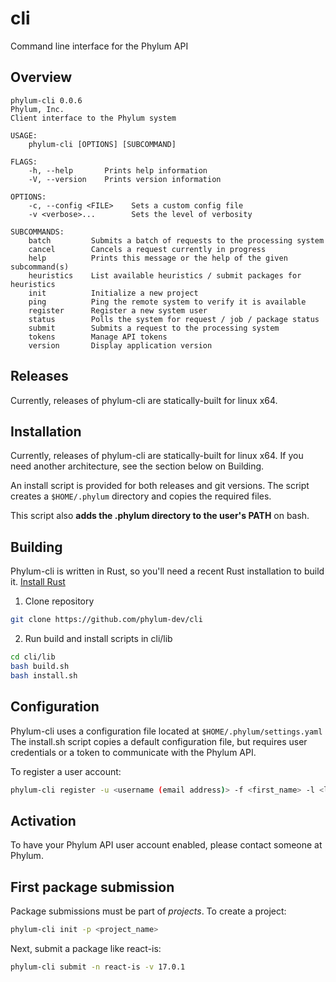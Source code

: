 # cli
Command line interface for the Phylum API

## Overview
```
phylum-cli 0.0.6
Phylum, Inc.
Client interface to the Phylum system

USAGE:
    phylum-cli [OPTIONS] [SUBCOMMAND]

FLAGS:
    -h, --help       Prints help information
    -V, --version    Prints version information

OPTIONS:
    -c, --config <FILE>    Sets a custom config file
    -v <verbose>...        Sets the level of verbosity

SUBCOMMANDS:
    batch         Submits a batch of requests to the processing system
    cancel        Cancels a request currently in progress
    help          Prints this message or the help of the given subcommand(s)
    heuristics    List available heuristics / submit packages for heuristics
    init          Initialize a new project
    ping          Ping the remote system to verify it is available
    register      Register a new system user
    status        Polls the system for request / job / package status
    submit        Submits a request to the processing system
    tokens        Manage API tokens
    version       Display application version
```
## Releases
Currently, releases of phylum-cli are statically-built for linux x64. 

## Installation
Currently, releases of phylum-cli are statically-built for linux x64. If you need another architecture, see the section below on Building.

An install script is provided for both releases and git versions. The script creates a `$HOME/.phylum` directory and copies the required files. 

This script also **adds the .phylum directory to the user's PATH** on bash.

## Building
Phylum-cli is written in Rust, so you'll need a recent Rust installation to build it. [Install Rust](https://www.rust-lang.org/tools/install)
1. Clone repository
```sh
git clone https://github.com/phylum-dev/cli
```
2. Run build and install scripts in cli/lib
```sh
cd cli/lib
bash build.sh
bash install.sh
```

## Configuration
Phylum-cli uses a configuration file located at `$HOME/.phylum/settings.yaml`
The install.sh script copies a default configuration file, but requires user credentials or a token to communicate with the Phylum API.

To register a user account:
```sh
phylum-cli register -u <username (email address)> -f <first_name> -l <last_name> -p <password>
```

## Activation
To have your Phylum API user account enabled, please contact someone at Phylum.

## First package submission
Package submissions must be part of _projects_. To create a project:
```sh
phylum-cli init -p <project_name>
```
Next, submit a package like react-is:
```sh
phylum-cli submit -n react-is -v 17.0.1
```

